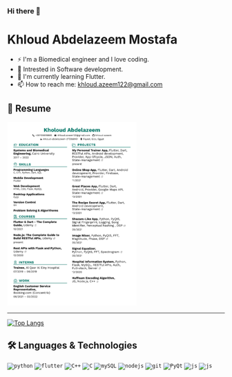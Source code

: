 ### Hi there 👋

# Khloud Abdelazeem Mostafa

- ⚡ I'm a Biomedical engineer and I love coding. 
- 🔭 Intrested in Software development. 
- 🌱 I'm currently learning Flutter.
- 📫 How to reach me: khloud.azeem122@gmail.com

## 📝 Resume 

<a href="https://drive.google.com/drive/u/0/folders/183CEFjaa_3KR5bdIyN1JDw4Ae54s8mWP" type="application/pdf">
  <img src="Khloud-Abdelazeem-Resume.jpg" alt="Khloud Abdelazeem | Resume" width="300">
</a>

--------

[![Top Langs](https://github-readme-stats.vercel.app/api/top-langs/?username=khloud-azeem&exclude_repo=FullScene-CG,CV-Tasks&hide=html&layout=compact&theme=react&langs_count=10)](https://github.com/anuraghazra/github-readme-stats)

## 🛠 Languages & Technologies

<code><img height="20" alt="python" src="https://i.imgur.com/SJzjyHp.png"></code>
<code><img height="20" alt="flutter" src="https://encrypted-tbn0.gstatic.com/images?q=tbn:ANd9GcRglnUsnfLyIofsJrCffEJFJiT688ztJEAJ_Q&usqp=CAU"></code>
<code><img height="20" alt="C++" src="https://i.imgur.com/QTP0zhp.png"></code>
<code><img height="20" alt="C" src="https://cdn.iconscout.com/icon/free/png-512/c-programming-569564.png"></code>
<code><img height="20" alt="mySQL" src="https://i.imgur.com/2bScz0p.png"></code>
<code><img height="20" alt="nodejs" src="https://i.imgur.com/Hi7Betu.png"></code>
<code><img height="20" alt="git" src="https://i.imgur.com/cSu4jhA.png"></code>
<code><img height="20" alt="PyQt" src="https://upload.wikimedia.org/wikipedia/commons/thumb/e/e6/Python_and_Qt.svg/982px-Python_and_Qt.svg.png"></code>
<code><img height="20" alt="js" src="https://i.imgur.com/R0BfmBL.png"></code>
<code><img height="20" alt="js" src="https://www.pngkey.com/png/detail/98-985032_flask-logo-flask-python-icon.png"></code>



